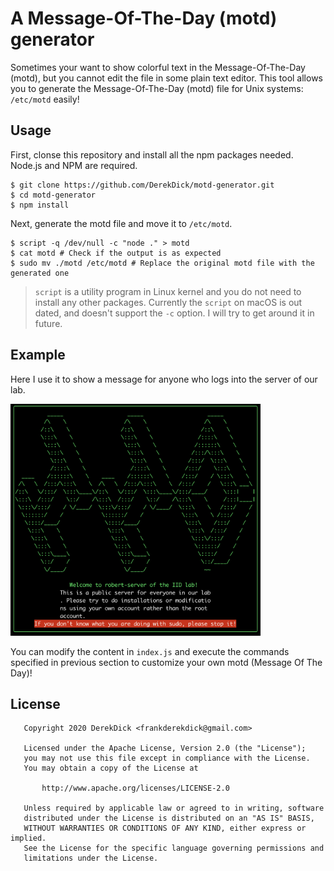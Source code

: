 # A Message-Of-The-Day (motd) generator

Sometimes your want to show colorful text in the Message-Of-The-Day (motd), but you cannot edit the file in some plain text editor. This tool allows you to generate the Message-Of-The-Day (motd) file for Unix systems: `/etc/motd` easily!

## Usage

First, clonse this repository and install all the npm packages needed. Node.js and NPM are required.

```shell
$ git clone https://github.com/DerekDick/motd-generator.git
$ cd motd-generator
$ npm install
```

Next, generate the motd file and move it to `/etc/motd`.

```shell
$ script -q /dev/null -c "node ." > motd
$ cat motd # Check if the output is as expected
$ sudo mv ./motd /etc/motd # Replace the original motd file with the generated one
```

> `script` is a utility program in Linux kernel and you do not need to install any other packages.
> Currently the `script` on macOS is out dated, and doesn't support the `-c` option. I will try to get around it in future.

## Example

Here I use it to show a message for anyone who logs into the server of our lab.

<img src="./motd.png" width="400" />

You can modify the content in `index.js` and execute the commands specified in previous section to customize your own motd (Message Of The Day)!

## License

```
   Copyright 2020 DerekDick <frankderekdick@gmail.com>

   Licensed under the Apache License, Version 2.0 (the "License");
   you may not use this file except in compliance with the License.
   You may obtain a copy of the License at

       http://www.apache.org/licenses/LICENSE-2.0

   Unless required by applicable law or agreed to in writing, software
   distributed under the License is distributed on an "AS IS" BASIS,
   WITHOUT WARRANTIES OR CONDITIONS OF ANY KIND, either express or implied.
   See the License for the specific language governing permissions and
   limitations under the License.
```
